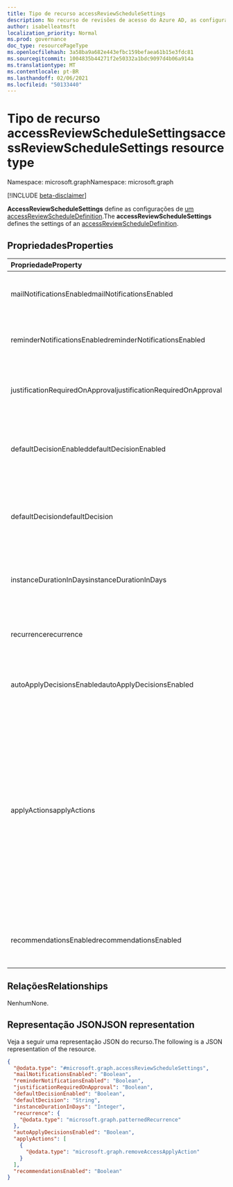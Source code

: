 ```yaml
---
title: Tipo de recurso accessReviewScheduleSettings
description: No recurso de revisões de acesso do Azure AD, as configurações associadas a `accessReviewScheduleSettings` uma série de revisão de acesso.
author: isabelleatmsft
localization_priority: Normal
ms.prod: governance
doc_type: resourcePageType
ms.openlocfilehash: 3a58ba9a682e443efbc159befaea61b15e3fdc81
ms.sourcegitcommit: 1004835b44271f2e50332a1bdc9097d4b06a914a
ms.translationtype: MT
ms.contentlocale: pt-BR
ms.lasthandoff: 02/06/2021
ms.locfileid: "50133440"
---
```

# <a name="accessreviewschedulesettings-resource-type"></a><span data-ttu-id="6b55e-103">Tipo de recurso accessReviewScheduleSettings</span><span class="sxs-lookup"><span data-stu-id="6b55e-103">accessReviewScheduleSettings resource type</span></span>

<span data-ttu-id="6b55e-104">Namespace: microsoft.graph</span><span class="sxs-lookup"><span data-stu-id="6b55e-104">Namespace: microsoft.graph</span></span>

[!INCLUDE [beta-disclaimer](../../includes/beta-disclaimer.md)]

<span data-ttu-id="6b55e-105">**AccessReviewScheduleSettings** define as configurações de [um accessReviewScheduleDefinition](accessreviewscheduledefinition.md).</span><span class="sxs-lookup"><span data-stu-id="6b55e-105">The **accessReviewScheduleSettings** defines the settings of an [accessReviewScheduleDefinition](accessreviewscheduledefinition.md).</span></span> 

## <a name="properties"></a><span data-ttu-id="6b55e-106">Propriedades</span><span class="sxs-lookup"><span data-stu-id="6b55e-106">Properties</span></span>
| <span data-ttu-id="6b55e-107">Propriedade</span><span class="sxs-lookup"><span data-stu-id="6b55e-107">Property</span></span>    | <span data-ttu-id="6b55e-108">Tipo</span><span class="sxs-lookup"><span data-stu-id="6b55e-108">Type</span></span>   | <span data-ttu-id="6b55e-109">Descrição</span><span class="sxs-lookup"><span data-stu-id="6b55e-109">Description</span></span> |
| :---------------| :---------- | :---------- |
| <span data-ttu-id="6b55e-110">mailNotificationsEnabled</span><span class="sxs-lookup"><span data-stu-id="6b55e-110">mailNotificationsEnabled</span></span>|<span data-ttu-id="6b55e-111">Boolean</span><span class="sxs-lookup"><span data-stu-id="6b55e-111">Boolean</span></span> | <span data-ttu-id="6b55e-112">Sinalizador para indicar se os emails estão habilitados/desabilitados.</span><span class="sxs-lookup"><span data-stu-id="6b55e-112">Flag to indicate whether emails are enabled/disabled.</span></span>                |
| <span data-ttu-id="6b55e-113">reminderNotificationsEnabled</span><span class="sxs-lookup"><span data-stu-id="6b55e-113">reminderNotificationsEnabled</span></span>|<span data-ttu-id="6b55e-114">Boolean</span><span class="sxs-lookup"><span data-stu-id="6b55e-114">Boolean</span></span>  | <span data-ttu-id="6b55e-115">Sinalizador para indicar se os lembretes estão habilitados/desabilitados.</span><span class="sxs-lookup"><span data-stu-id="6b55e-115">Flag to indicate whether reminders are enabled/disabled.</span></span>   |
| <span data-ttu-id="6b55e-116">justificationRequiredOnApproval</span><span class="sxs-lookup"><span data-stu-id="6b55e-116">justificationRequiredOnApproval</span></span>|<span data-ttu-id="6b55e-117">Boolean</span><span class="sxs-lookup"><span data-stu-id="6b55e-117">Boolean</span></span> | <span data-ttu-id="6b55e-118">Sinalizador para indicar se os revisadores são obrigados a fornecer justificativa com sua decisão.</span><span class="sxs-lookup"><span data-stu-id="6b55e-118">Flag to indicate whether reviewers are required to provide justification with their decision.</span></span> |
| <span data-ttu-id="6b55e-119">defaultDecisionEnabled</span><span class="sxs-lookup"><span data-stu-id="6b55e-119">defaultDecisionEnabled</span></span>|<span data-ttu-id="6b55e-120">Boolean</span><span class="sxs-lookup"><span data-stu-id="6b55e-120">Boolean</span></span> | <span data-ttu-id="6b55e-121">Sinalizador para indicar se a decisão padrão está habilitada/desabilitada quando os revisadores não respondem.</span><span class="sxs-lookup"><span data-stu-id="6b55e-121">Flag to indicate whether default decision is enabled/disabled when reviewers do not respond.</span></span> |
| <span data-ttu-id="6b55e-122">defaultDecision</span><span class="sxs-lookup"><span data-stu-id="6b55e-122">defaultDecision</span></span>|<span data-ttu-id="6b55e-123">String</span><span class="sxs-lookup"><span data-stu-id="6b55e-123">String</span></span> | <span data-ttu-id="6b55e-124">Decisão escolhida se `defaultDecisionEnabled` estiver habilitada.</span><span class="sxs-lookup"><span data-stu-id="6b55e-124">Decision chosen if `defaultDecisionEnabled` is enabled.</span></span> <span data-ttu-id="6b55e-125">Pode ser "Aprovar", "Negar" ou "Recomendação".</span><span class="sxs-lookup"><span data-stu-id="6b55e-125">Can be one of "Approve", "Deny", or "Recommendation".</span></span> |
| <span data-ttu-id="6b55e-126">instanceDurationInDays</span><span class="sxs-lookup"><span data-stu-id="6b55e-126">instanceDurationInDays</span></span>|<span data-ttu-id="6b55e-127">Int32</span><span class="sxs-lookup"><span data-stu-id="6b55e-127">Int32</span></span> | <span data-ttu-id="6b55e-128">Duração de cada recorrência de revisão ( `accessReviewInstance` ) em número de dias.</span><span class="sxs-lookup"><span data-stu-id="6b55e-128">Duration of each recurrence of review (`accessReviewInstance`) in number of days.</span></span> |
| <span data-ttu-id="6b55e-129">recurrence</span><span class="sxs-lookup"><span data-stu-id="6b55e-129">recurrence</span></span>|[<span data-ttu-id="6b55e-130">patternedRecurrence</span><span class="sxs-lookup"><span data-stu-id="6b55e-130">patternedRecurrence</span></span>](../resources/patternedrecurrence.md) | <span data-ttu-id="6b55e-131">Configurações detalhadas de recorrência.</span><span class="sxs-lookup"><span data-stu-id="6b55e-131">Detailed settings for recurrence.</span></span> <span data-ttu-id="6b55e-132">Usando o objeto de recorrência padrão do Outlook.</span><span class="sxs-lookup"><span data-stu-id="6b55e-132">Using standard Outlook recurrence object.</span></span>  |
| <span data-ttu-id="6b55e-133">autoApplyDecisionsEnabled</span><span class="sxs-lookup"><span data-stu-id="6b55e-133">autoApplyDecisionsEnabled</span></span>|<span data-ttu-id="6b55e-134">Boolean</span><span class="sxs-lookup"><span data-stu-id="6b55e-134">Boolean</span></span> | <span data-ttu-id="6b55e-135">Sinalizador para indicar se o recurso de aplicação automática está habilitado.</span><span class="sxs-lookup"><span data-stu-id="6b55e-135">Flag to indicate whether auto-apply feature is enabled.</span></span> |
| <span data-ttu-id="6b55e-136">applyActions</span><span class="sxs-lookup"><span data-stu-id="6b55e-136">applyActions</span></span>|<span data-ttu-id="6b55e-137">[Coleção accessReviewApplyAction](../resources/accessreviewapplyaction.md)</span><span class="sxs-lookup"><span data-stu-id="6b55e-137">[accessReviewApplyAction](../resources/accessreviewapplyaction.md) collection</span></span> | <span data-ttu-id="6b55e-138">Campo opcional.</span><span class="sxs-lookup"><span data-stu-id="6b55e-138">Optional field.</span></span> <span data-ttu-id="6b55e-139">Descreve as ações a tomar depois que uma revisão é concluída.</span><span class="sxs-lookup"><span data-stu-id="6b55e-139">Describes the  actions to take once a review is complete.</span></span> <span data-ttu-id="6b55e-140">Há dois tipos com suporte no momento: `removeAccessApplyAction` (padrão) e `disableAndDeleteUserApplyAction` .</span><span class="sxs-lookup"><span data-stu-id="6b55e-140">There are two types that are currently supported: `removeAccessApplyAction` (default) and `disableAndDeleteUserApplyAction`.</span></span> <span data-ttu-id="6b55e-141">O campo só precisa ser especificado no caso de `disableAndDeleteUserApplyAction` .</span><span class="sxs-lookup"><span data-stu-id="6b55e-141">Field only needs to be specified in the case of `disableAndDeleteUserApplyAction`.</span></span> <span data-ttu-id="6b55e-142">Consulte [accessReviewApplyAction](accessreviewapplyaction.md).</span><span class="sxs-lookup"><span data-stu-id="6b55e-142">See [accessReviewApplyAction](accessreviewapplyaction.md).</span></span> |
| <span data-ttu-id="6b55e-143">recommendationsEnabled</span><span class="sxs-lookup"><span data-stu-id="6b55e-143">recommendationsEnabled</span></span>|<span data-ttu-id="6b55e-144">Boolean</span><span class="sxs-lookup"><span data-stu-id="6b55e-144">Boolean</span></span> | <span data-ttu-id="6b55e-145">Sinalizador para indicar se as recomendações de decisão estão habilitadas/desabilitadas.</span><span class="sxs-lookup"><span data-stu-id="6b55e-145">Flag to indicate whether decision recommendations are enabled/disabled.</span></span> |

## <a name="relationships"></a><span data-ttu-id="6b55e-146">Relações</span><span class="sxs-lookup"><span data-stu-id="6b55e-146">Relationships</span></span>
<span data-ttu-id="6b55e-147">Nenhum</span><span class="sxs-lookup"><span data-stu-id="6b55e-147">None.</span></span>

## <a name="json-representation"></a><span data-ttu-id="6b55e-148">Representação JSON</span><span class="sxs-lookup"><span data-stu-id="6b55e-148">JSON representation</span></span>
<span data-ttu-id="6b55e-149">Veja a seguir uma representação JSON do recurso.</span><span class="sxs-lookup"><span data-stu-id="6b55e-149">The following is a JSON representation of the resource.</span></span>
<!-- {
  "blockType": "resource",
  "@odata.type": "microsoft.graph.accessReviewScheduleSettings"
}
-->
``` json
{
  "@odata.type": "#microsoft.graph.accessReviewScheduleSettings",
  "mailNotificationsEnabled": "Boolean",
  "reminderNotificationsEnabled": "Boolean",
  "justificationRequiredOnApproval": "Boolean",
  "defaultDecisionEnabled": "Boolean",
  "defaultDecision": "String",
  "instanceDurationInDays": "Integer",
  "recurrence": {
    "@odata.type": "microsoft.graph.patternedRecurrence"
  },
  "autoApplyDecisionsEnabled": "Boolean",
  "applyActions": [
    {
      "@odata.type": "microsoft.graph.removeAccessApplyAction"
    }
  ],
  "recommendationsEnabled": "Boolean"
}
```

<!--
{
  "type": "#page.annotation",
  "description": "accessReviewScheduleSettings resource",
  "keywords": "",
  "section": "documentation",
  "tocPath": "",
  "suppressions": []
}
-->
